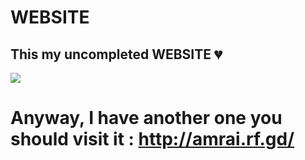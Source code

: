 # WEBSITE
## This my uncompleted WEBSITE 💔
![](https://media0.giphy.com/media/W0c3xcZ3F1d0EYYb0f/giphy.gif?cid=ecf05e47ey0d4uqc0aortabyvhuoleodaved1xt4epgel5jd&rid=giphy.gif&ct=g)
# Anyway, I have another one you should visit it : http://amrai.rf.gd/  
